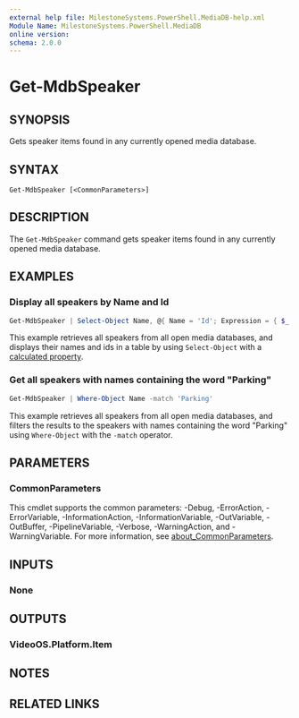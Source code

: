```yaml
---
external help file: MilestoneSystems.PowerShell.MediaDB-help.xml
Module Name: MilestoneSystems.PowerShell.MediaDB
online version:
schema: 2.0.0
---
```


# Get-MdbSpeaker

## SYNOPSIS

Gets speaker items found in any currently opened media database.

## SYNTAX

```
Get-MdbSpeaker [<CommonParameters>]
```

## DESCRIPTION

The `Get-MdbSpeaker` command gets speaker items found in any currently opened media database.

## EXAMPLES

### Display all speakers by Name and Id

```powershell
Get-MdbSpeaker | Select-Object Name, @{ Name = 'Id'; Expression = { $_.FQID.ObjectId }}
```

This example retrieves all speakers from all open media databases, and displays their names and ids in a table by using
`Select-Object` with a [calculated property](https://learn.microsoft.com/en-us/powershell/module/microsoft.powershell.core/about/about_calculated_properties?view=powershell-5.1).

### Get all speakers with names containing the word "Parking"

```powershell
Get-MdbSpeaker | Where-Object Name -match 'Parking'
```

This example retrieves all speakers from all open media databases, and filters the results to the speakers with names
containing the word "Parking" using `Where-Object` with the `-match` operator.

## PARAMETERS

### CommonParameters

This cmdlet supports the common parameters: -Debug, -ErrorAction, -ErrorVariable, -InformationAction, -InformationVariable, -OutVariable, -OutBuffer, -PipelineVariable, -Verbose, -WarningAction, and -WarningVariable. For more information, see [about_CommonParameters](http://go.microsoft.com/fwlink/?LinkID=113216).

## INPUTS

### None

## OUTPUTS

### VideoOS.Platform.Item

## NOTES

## RELATED LINKS
